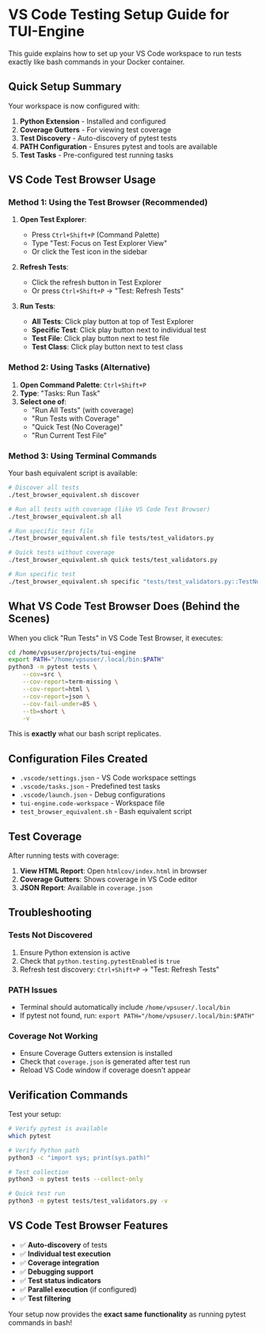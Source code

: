 # VS Code Testing Setup Guide for TUI-Engine

This guide explains how to set up your VS Code workspace to run tests exactly like bash commands in your Docker container.

## Quick Setup Summary

Your workspace is now configured with:

1. **Python Extension** - Installed and configured
2. **Coverage Gutters** - For viewing test coverage
3. **Test Discovery** - Auto-discovery of pytest tests
4. **PATH Configuration** - Ensures pytest and tools are available
5. **Test Tasks** - Pre-configured test running tasks

## VS Code Test Browser Usage

### Method 1: Using the Test Browser (Recommended)

1. **Open Test Explorer**:
   - Press `Ctrl+Shift+P` (Command Palette)
   - Type "Test: Focus on Test Explorer View"
   - Or click the Test icon in the sidebar

2. **Refresh Tests**:
   - Click the refresh button in Test Explorer
   - Or press `Ctrl+Shift+P` → "Test: Refresh Tests"

3. **Run Tests**:
   - **All Tests**: Click play button at top of Test Explorer
   - **Specific Test**: Click play button next to individual test
   - **Test File**: Click play button next to test file
   - **Test Class**: Click play button next to test class

### Method 2: Using Tasks (Alternative)

1. **Open Command Palette**: `Ctrl+Shift+P`
2. **Type**: "Tasks: Run Task"
3. **Select one of**:
   - "Run All Tests" (with coverage)
   - "Run Tests with Coverage"
   - "Quick Test (No Coverage)"
   - "Run Current Test File"

### Method 3: Using Terminal Commands

Your bash equivalent script is available:

```bash
# Discover all tests
./test_browser_equivalent.sh discover

# Run all tests with coverage (like VS Code Test Browser)
./test_browser_equivalent.sh all

# Run specific test file
./test_browser_equivalent.sh file tests/test_validators.py

# Quick tests without coverage
./test_browser_equivalent.sh quick tests/test_validators.py

# Run specific test
./test_browser_equivalent.sh specific "tests/test_validators.py::TestNumberValidator::test_valid_integer"
```

## What VS Code Test Browser Does (Behind the Scenes)

When you click "Run Tests" in VS Code Test Browser, it executes:

```bash
cd /home/vpsuser/projects/tui-engine
export PATH="/home/vpsuser/.local/bin:$PATH"
python3 -m pytest tests \
    --cov=src \
    --cov-report=term-missing \
    --cov-report=html \
    --cov-report=json \
    --cov-fail-under=85 \
    --tb=short \
    -v
```

This is **exactly** what our bash script replicates.

## Configuration Files Created

- `.vscode/settings.json` - VS Code workspace settings
- `.vscode/tasks.json` - Predefined test tasks
- `.vscode/launch.json` - Debug configurations
- `tui-engine.code-workspace` - Workspace file
- `test_browser_equivalent.sh` - Bash equivalent script

## Test Coverage

After running tests with coverage:

1. **View HTML Report**: Open `htmlcov/index.html` in browser
2. **Coverage Gutters**: Shows coverage in VS Code editor
3. **JSON Report**: Available in `coverage.json`

## Troubleshooting

### Tests Not Discovered
1. Ensure Python extension is active
2. Check that `python.testing.pytestEnabled` is `true`
3. Refresh test discovery: `Ctrl+Shift+P` → "Test: Refresh Tests"

### PATH Issues
- Terminal should automatically include `/home/vpsuser/.local/bin`
- If pytest not found, run: `export PATH="/home/vpsuser/.local/bin:$PATH"`

### Coverage Not Working
- Ensure Coverage Gutters extension is installed
- Check that `coverage.json` is generated after test run
- Reload VS Code window if coverage doesn't appear

## Verification Commands

Test your setup:

```bash
# Verify pytest is available
which pytest

# Verify Python path
python3 -c "import sys; print(sys.path)"

# Test collection
python3 -m pytest tests --collect-only

# Quick test run
python3 -m pytest tests/test_validators.py -v
```

## VS Code Test Browser Features

- ✅ **Auto-discovery** of tests
- ✅ **Individual test execution**
- ✅ **Coverage integration**
- ✅ **Debugging support**
- ✅ **Test status indicators**
- ✅ **Parallel execution** (if configured)
- ✅ **Test filtering**

Your setup now provides the **exact same functionality** as running pytest commands in bash!